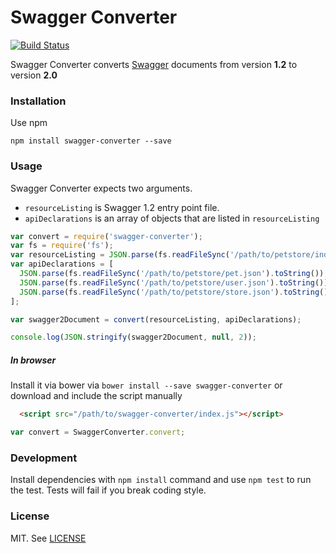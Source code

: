 # Swagger Converter

[![Build Status](https://travis-ci.org/apigee-127/swagger-converter.svg?branch=master)](https://travis-ci.org/apigee-127/swagger-converter)

Swagger Converter converts [Swagger](http://swagger.io/) documents from version **1.2** to version **2.0**

### Installation
Use npm

```shell
npm install swagger-converter --save
```

### Usage
Swagger Converter expects two arguments.

* `resourceListing` is Swagger 1.2 entry point file.
* `apiDeclarations` is an array of objects that are listed in `resourceListing`

```javascript
var convert = require('swagger-converter');
var fs = require('fs');
var resourceListing = JSON.parse(fs.readFileSync('/path/to/petstore/index.json').toString());
var apiDeclarations = [
  JSON.parse(fs.readFileSync('/path/to/petstore/pet.json').toString()),
  JSON.parse(fs.readFileSync('/path/to/petstore/user.json').toString()),
  JSON.parse(fs.readFileSync('/path/to/petstore/store.json').toString())
];

var swagger2Document = convert(resourceListing, apiDeclarations);

console.log(JSON.stringify(swagger2Document, null, 2));
```

##### In browser
Install it via bower via `bower install --save swagger-converter` or download and include the script manually
```html
  <script src="/path/to/swagger-converter/index.js"></script>
```
```javascript
var convert = SwaggerConverter.convert;
```

### Development

Install dependencies with `npm install` command and use `npm test` to run the test. Tests will fail if you break coding style.

### License
MIT. See [LICENSE](./LICENSE)
